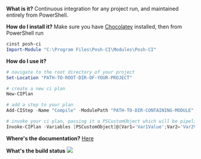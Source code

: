 **What is it?**
Continuous integration for any project run, and maintained entirely from PowerShell.

**How do I install it?**
Make sure you have [Chocolatey](https://chocolatey.org) installed, then from PowerShell run
```POWERSHELL
cinst posh-ci
Import-Module "C:\Program Files\Posh-CI\Modules\Posh-CI"
```

**How do I use it?**
```POWERSHELL
# navigate to the root directory of your project
Set-Location "PATH-TO-ROOT-DIR-OF-YOUR-PROJECT"

# create a new ci plan
New-CIPlan

# add a step to your plan
Add-CIStep -Name "Compile" -ModulePath "PATH-TO-DIR-CONTAINING-MODULE"

# invoke your ci plan, passing it a PSCustomObject which will be pipelined to each step
Invoke-CIPlan -Variables [PSCustomObject]@{Var1='Var1Value';Var2='Var2Value'}
```

**Where's the documentation?**
[Here](Documentation/Index.md)

**What's the build status**
![](https://ci.appveyor.com/api/projects/status/ay2uucfxymlgk2ni?svg=true)

